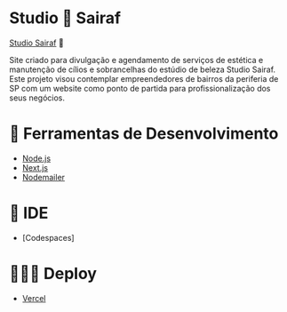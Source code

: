 
# Studio 💛 Sairaf

[Studio Sairaf](https://www.studiosairaf.com.br) 💛

Site criado para divulgação e agendamento de serviços de estética e manutenção de cílios e sobrancelhas do estúdio de beleza 
Studio Sairaf. Este projeto visou contemplar empreendedores de bairros da periferia de SP com um website como ponto de partida para profissionalização dos seus negócios.

# 🔧 Ferramentas de Desenvolvimento

- [Node.js](https://nodejs.org/pt)
- [Next.js](https://nextjs.org/)
- [Nodemailer](https://www.nodemailer.com/)

# 🤖 IDE

- [Codespaces]

# 🧑🏻‍💻 Deploy

- [Vercel](https://vercel.com/)

